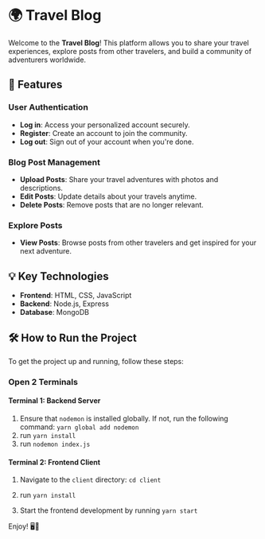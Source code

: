 

# 🌍 Travel Blog

Welcome to the **Travel Blog**! This platform allows you to share your travel experiences, explore posts from other travelers, and build a community of adventurers worldwide.

## 📱 Features

### User Authentication

-   **Log in**: Access your personalized account securely.
-   **Register**: Create an account to join the community.
-   **Log out**: Sign out of your account when you're done.

### Blog Post Management

-   **Upload Posts**: Share your travel adventures with photos and descriptions.
-   **Edit Posts**: Update details about your travels anytime.
-   **Delete Posts**: Remove posts that are no longer relevant.

### Explore Posts

-   **View Posts**: Browse posts from other travelers and get inspired for your next adventure.


## 💡 Key Technologies

-   **Frontend**: HTML, CSS, JavaScript
-   **Backend**: Node.js, Express
-   **Database**: MongoDB


## 🛠 How to Run the Project

To get the project up and running, follow these steps:

### Open 2 Terminals

#### **Terminal 1**: Backend Server

1.  Ensure that `nodemon` is installed globally. If not, run the following command:
 `yarn global add nodemon` 
2.  run  `yarn install`
3.  run `nodemon index.js` 
   
#### **Terminal 2**: Frontend Client

1.  Navigate to the `client` directory: `cd client` 
    
2.  run `yarn install` 
    
3.  Start the frontend development by running `yarn start`

Enjoy! 🖥🎊
